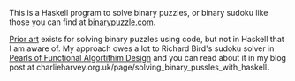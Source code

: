 This is a Haskell program to solve binary puzzles, or binary sudoku like those you can find at [binarypuzzle.com](http://www.binarypuzzle.com/index.php).

[Prior art](https://github.com/shlomif/binary-puzzle-garden) exists for solving binary puzzles using code, but not in Haskell that I am aware of. My approach owes a lot to Richard Bird's sudoku solver in [Pearls of Functional Algortithim Design](http://www.cambridge.org/gb/academic/subjects/computer-science/programming-languages-and-applied-logic/pearls-functional-algorithm-design?format=HB&isbn=9780521513388) and you can read about it in my blog post at charlieharvey.org.uk/page/solving_binary_pussles_with_haskell.
